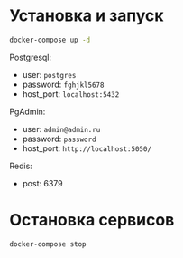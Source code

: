# Установка и запуск
```bash
docker-compose up -d
```

Postgresql:
- user: `postgres`
- password: `fghjkl5678`
- host_port: `localhost:5432`

PgAdmin:
- user: `admin@admin.ru`
- password: `password`
- host_port: `http://localhost:5050/`

Redis:
- post: 6379

# Остановка сервисов
```bash
docker-compose stop
```
